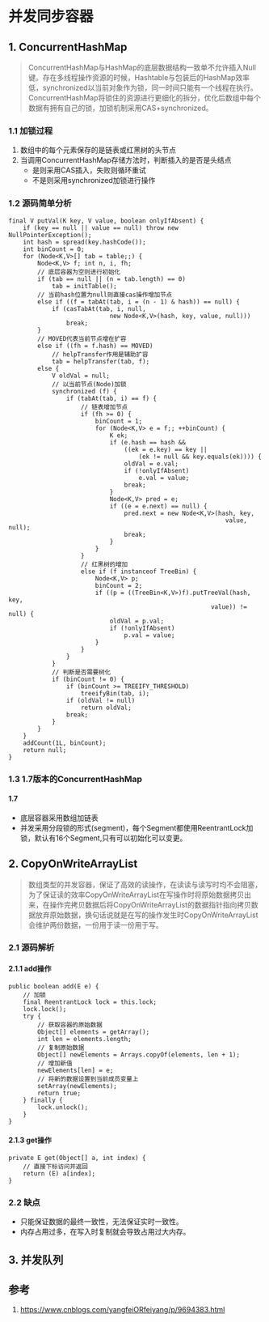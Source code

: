 # 并发同步容器
## 1. ConcurrentHashMap
> ConcurrentHashMap与HashMap的底层数据结构一致单不允许插入Null键。存在多线程操作资源的时候，Hashtable与包装后的HashMap效率低，synchronized以当前对象作为锁，同一时间只能有一个线程在执行。
> ConcurrentHashMap将锁住的资源进行更细化的拆分，优化后数组中每个数据有拥有自己的锁，加锁机制采用CAS+synchronized。
### 1.1 加锁过程
1. 数组中的每个元素保存的是链表或红黑树的头节点
2. 当调用ConcurrentHashMap存储方法时，判断插入的是否是头结点
    * 是则采用CAS插入，失败则循环重试
    * 不是则采用synchronized加锁进行操作
### 1.2 源码简单分析
```
final V putVal(K key, V value, boolean onlyIfAbsent) {
    if (key == null || value == null) throw new NullPointerException();
    int hash = spread(key.hashCode());
    int binCount = 0;
    for (Node<K,V>[] tab = table;;) {
        Node<K,V> f; int n, i, fh;
        // 底层容器为空则进行初始化
        if (tab == null || (n = tab.length) == 0)
            tab = initTable();
        // 当前hash位置为null则直接cas操作增加节点
        else if ((f = tabAt(tab, i = (n - 1) & hash)) == null) {
            if (casTabAt(tab, i, null,
                            new Node<K,V>(hash, key, value, null)))
                break;                   
        }
        // MOVED代表当前节点增在扩容
        else if ((fh = f.hash) == MOVED)
            // helpTransfer作用是辅助扩容
            tab = helpTransfer(tab, f);
        else {
            V oldVal = null;
            // 以当前节点(Node)加锁
            synchronized (f) {
                if (tabAt(tab, i) == f) {
                    // 链表增加节点
                    if (fh >= 0) {
                        binCount = 1;
                        for (Node<K,V> e = f;; ++binCount) {
                            K ek;
                            if (e.hash == hash &&
                                ((ek = e.key) == key ||
                                    (ek != null && key.equals(ek)))) {
                                oldVal = e.val;
                                if (!onlyIfAbsent)
                                    e.val = value;
                                break;
                            }
                            Node<K,V> pred = e;
                            if ((e = e.next) == null) {
                                pred.next = new Node<K,V>(hash, key,
                                                            value, null);
                                break;
                            }
                        }
                    }
                    // 红黑树的增加
                    else if (f instanceof TreeBin) {
                        Node<K,V> p;
                        binCount = 2;
                        if ((p = ((TreeBin<K,V>)f).putTreeVal(hash, key,
                                                        value)) != null) {
                            oldVal = p.val;
                            if (!onlyIfAbsent)
                                p.val = value;
                        }
                    }
                }
            }
            // 判断是否需要树化
            if (binCount != 0) {
                if (binCount >= TREEIFY_THRESHOLD)
                    treeifyBin(tab, i);
                if (oldVal != null)
                    return oldVal;
                break;
            }
        }
    }
    addCount(1L, binCount);
    return null;
}
```
### 1.3 1.7版本的ConcurrentHashMap
#### 1.7
* 底层容器采用数组加链表
* 并发采用分段锁的形式(segment)，每个Segment都使用ReentrantLock加锁，默认有16个Segment,只有可以初始化可以变更。
## 2. CopyOnWriteArrayList
> 数组类型的并发容器，保证了高效的读操作，在读读与读写时均不会阻塞，为了保证读的效率CopyOnWriteArrayList在写操作时将原始数据拷贝出来，在操作完拷贝数据后将CopyOnWriteArrayList的数据指针指向拷贝数据放弃原始数据，换句话说就是在写的操作发生时CopyOnWriteArrayList会维护两份数据，一份用于读一份用于写。
### 2.1 源码解析
#### 2.1.1 add操作
```
public boolean add(E e) {
    // 加锁
    final ReentrantLock lock = this.lock;
    lock.lock();
    try {
        // 获取容器的原始数据
        Object[] elements = getArray();
        int len = elements.length;
        // 复制原始数据
        Object[] newElements = Arrays.copyOf(elements, len + 1);
        // 增加新值
        newElements[len] = e;
        // 将新的数据设置到当前成员变量上
        setArray(newElements);
        return true;
    } finally {
        lock.unlock();
    }
}
```
#### 2.1.3 get操作
```
private E get(Object[] a, int index) {
    // 直接下标访问并返回
    return (E) a[index];
}

```
### 2.2 缺点
* 只能保证数据的最终一致性，无法保证实时一致性。
* 内存占用过多，在写入时复制就会导致占用过大内存。
## 3. 并发队列

## 参考
1. https://www.cnblogs.com/yangfeiORfeiyang/p/9694383.html